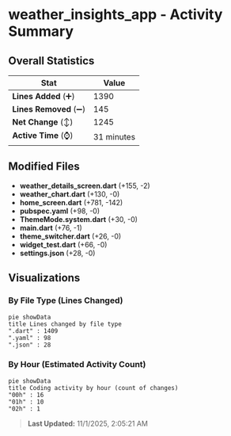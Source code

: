 # weather_insights_app - Activity Summary 

## Overall Statistics

| Stat                   | Value                                                             |
| ---------------------- | ----------------------------------------------------------------- |
| **Lines Added** (➕)   | 1390                                          |
| **Lines Removed** (➖) | 145                                        |
| **Net Change** (↕)    | 1245                |
| **Active Time** (⌚)   | 31 minutes |


## Modified Files
- **weather_details_screen.dart** (+155, -2)
- **weather_chart.dart** (+130, -0)
- **home_screen.dart** (+781, -142)
- **pubspec.yaml** (+98, -0)
- **ThemeMode.system.dart** (+30, -0)
- **main.dart** (+76, -1)
- **theme_switcher.dart** (+26, -0)
- **widget_test.dart** (+66, -0)
- **settings.json** (+28, -0)

## Visualizations

### By File Type (Lines Changed)

```mermaid
pie showData
title Lines changed by file type
".dart" : 1409
".yaml" : 98
".json" : 28
```

### By Hour (Estimated Activity Count)

```mermaid
pie showData
title Coding activity by hour (count of changes)
"00h" : 16
"01h" : 10
"02h" : 1
```


> **Last Updated:** 11/1/2025, 2:05:21 AM